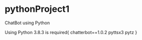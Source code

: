 # pythonProject1
ChatBot using Python

Using Python 3.8.3 is required{
  chatterbot==1.0.2
  pyttsx3
  pytz
}


